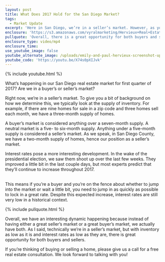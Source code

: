 ```yaml
---
layout: post
title: What Does 2017 Hold for the San Diego Market?
tags:
  - Market Update
excerpt: 'Here in San Diego, we’re in a seller’s market. However, as you’ll see, there is a great opportunity for both sellers and buyers.'
enclosure: 'https://s3.amazonaws.com/vyralmarketing/Hervieux+Real+Estate/San+Diego+Real+Estate-+A+First+Look+at+the+2017+San+Diego+Market.mp4'
pullquote: 'Overall, there is a great opportunity for both buyers and sellers.'
enclosure_type: video/mp4
enclosure_time:
use_youtube_image: false
youtube_alternate_image: /uploads/emily-and-paul-hervieux-screenshot-updated-play-button.jpg
youtube_code: 'https://youtu.be/X74s0pXIJvk'
---
```



{% include youtube.html %}

What’s happening in our San Diego real estate market for first quarter of 2017? Are we in a buyer’s or seller’s market?

Right now, we’re in a seller’s market. To give you a bit of background on how we determine this, we typically look at the supply of inventory. For example, if there are nine homes for sale in a zip code and three homes sell each month, we have a three-month supply of homes.

A buyer’s market is considered anything over a seven-month supply. A neutral market is a five- to six-month supply. Anything under a five-month supply is considered a seller’s market. As we speak, in San Diego County, we have a two-month supply of homes, hence our position as a seller’s market.

Interest rates pose a more interesting development. In the wake of the presidential election, we saw them shoot up over the last few weeks. They improved a little bit in the last couple days, but most experts predict that they’ll continue to increase throughout 2017.

<br>This means if you’re a buyer and you’re on the fence about whether to jump into the market or wait a little bit, you need to jump in as quickly as possible to lock in a great rate. Despite this expected increase, interest rates are still very low in a historical context.

{% include pullquote.html %}

Overall, we have an interesting dynamic happening because instead of having either a great seller’s market or a great buyer’s market, we actually have both. As I said, technically we’re in a seller’s market, but with inventory as low as it is and interest rates as low as they are, there is great opportunity for both buyers and sellers.

If you’re thinking of buying or selling a home, please give us a call for a free real estate consultation. We look forward to talking with you!